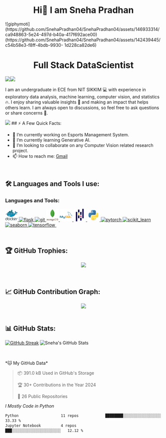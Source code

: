 <h1 align="center">Hi👋 I am Sneha Pradhan</h1>
![giphymoti](https://github.com/SnehaPradhan04/SnehaPradhan04/assets/146933314/ca948863-5e24-497d-b40a-417f692ace00)
(https://github.com/SnehaPradhan04/SnehaPradhan04/assets/142439445/c54b58e3-f8ff-4bdb-9930-
1d228ca82de6)



<h1 align="center"> Full Stack DataScientist </h1> <a href="#"><img src="https://media.giphy.com/media/hvRJCLFzcasrR4ia7z/giphy.gif" width="25"></a><img src="https://komarev.com/ghpvc/?username=SnehaPradhan04"height="20px">

I am an undergraduate in ECE from NIT SIKKIM 💻 with experience in exploratory data analysis, machine learning, computer vision, and statistics 🔥.  I enjoy sharing valuable insights 🧐 and making an impact that helps others learn. I am always open to discussions, so feel free to ask questions or share concerns 💬.

<p><a href="mailto:sppradhan3007@gmail.com@gmail.com"><img src="https://img.shields.io/badge/Gmail-D14836.svg?&style=for-the-badge&logo=gmail&logoColor=white" height=25></a>
## ⚡ A Few Quick Facts:



- 🔭 I’m currently working on Esports Management System.
- 🧮 I’m currently learning Generative AI.
- 👯 I’m looking to collaborate on any Computer Vision related research project.
- 📫 How to reach me: [Gmail](mailto:sppradhan3007@gmail.com@gmail.com)
<br>

## 🛠 Languages and Tools I use:

<p align="center"> 
   
<h3 align="left">Languages and Tools:</h3>
<p align="left"> <a href="https://www.docker.com/" target="_blank" rel="noreferrer"> <img src="https://raw.githubusercontent.com/devicons/devicon/master/icons/docker/docker-original-wordmark.svg" alt="docker" width="40" height="40"/> </a> <a href="https://flask.palletsprojects.com/" target="_blank" rel="noreferrer"> <img src="https://www.vectorlogo.zone/logos/pocoo_flask/pocoo_flask-icon.svg" alt="flask" width="40" height="40"/> </a> <a href="https://git-scm.com/" target="_blank" rel="noreferrer"> <img src="https://www.vectorlogo.zone/logos/git-scm/git-scm-icon.svg" alt="git" width="40" height="40"/> </a> <a href="https://www.mongodb.com/" target="_blank" rel="noreferrer"> <img src="https://raw.githubusercontent.com/devicons/devicon/master/icons/mongodb/mongodb-original-wordmark.svg" alt="mongodb" width="40" height="40"/> </a> <a href="https://www.mysql.com/" target="_blank" rel="noreferrer"> <img src="https://raw.githubusercontent.com/devicons/devicon/master/icons/mysql/mysql-original-wordmark.svg" alt="mysql" width="40" height="40"/> </a> <a href="https://pandas.pydata.org/" target="_blank" rel="noreferrer"> <img src="https://raw.githubusercontent.com/devicons/devicon/2ae2a900d2f041da66e950e4d48052658d850630/icons/pandas/pandas-original.svg" alt="pandas" width="40" height="40"/> </a> <a href="https://www.python.org" target="_blank" rel="noreferrer"> <img src="https://raw.githubusercontent.com/devicons/devicon/master/icons/python/python-original.svg" alt="python" width="40" height="40"/> </a> <a href="https://pytorch.org/" target="_blank" rel="noreferrer"> <img src="https://www.vectorlogo.zone/logos/pytorch/pytorch-icon.svg" alt="pytorch" width="40" height="40"/> </a> <a href="https://scikit-learn.org/" target="_blank" rel="noreferrer"> <img src="https://upload.wikimedia.org/wikipedia/commons/0/05/Scikit_learn_logo_small.svg" alt="scikit_learn" width="40" height="40"/> </a> <a href="https://seaborn.pydata.org/" target="_blank" rel="noreferrer"> <img src="https://seaborn.pydata.org/_images/logo-mark-lightbg.svg" alt="seaborn" width="40" height="40"/> </a> <a href="https://www.tensorflow.org" target="_blank" rel="noreferrer"> <img src="https://www.vectorlogo.zone/logos/tensorflow/tensorflow-icon.svg" alt="tensorflow" width="40" height="40"/> </a> </p>
<br>

## 🏆 GitHub Trophies:

<p align="center">
    <img src="https://github-profile-trophy.vercel.app/?username=SnehaPradhan04&column=8&row=1">
</p>
<br>

## 📈 GitHub Contribution Graph:

<div align="center">
    <img height="300px" src="https://github-readme-activity-graph.vercel.app/graph?username=SnehaPradhan04&theme=minimal"/>
</div>
<br>

## 📊 GitHub Stats:

[![GitHub Streak](https://streak-stats.demolab.com/?user=SnehaPradhan04)](https://git.io/streak-stats) <img alt="Sneha's GitHub Stats" src="https://github-readme-stats-mauve-ten.vercel.app/api?username=SnehaPradhan04&show_icons=true&hide_border=true&count_private=true&include_all_commits=true" width='48%' />

<br>
</table>
<br>
<!--START_SECTION:waka-->
*🐱 My GitHub Data* 

> 📦 391.0 kB Used in GitHub's Storage 
 > 
> 🏆 30+ Contributions in the Year 2024
 > 
> 📜 26 Public Repositories 
 > 
*I Mostly Code in Python* 

```text
Python                   11 repos            ████████░░░░░░░░░░░░░░░░░   33.33 % 
Jupyter Notebook         4 repos             ███░░░░░░░░░░░░░░░░░░░░░░   12.12 %
